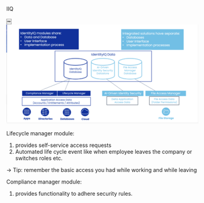 IIQ

￼
![Alt text](image.png)

Lifecycle manager module: 
1. provides self-service access requests  
2. Automated life cycle event like when employee leaves the company or switches roles etc.

-> Tip: remember the basic access you had while working and while leaving

Compliance manager module:
1. provides functionality to adhere security rules.